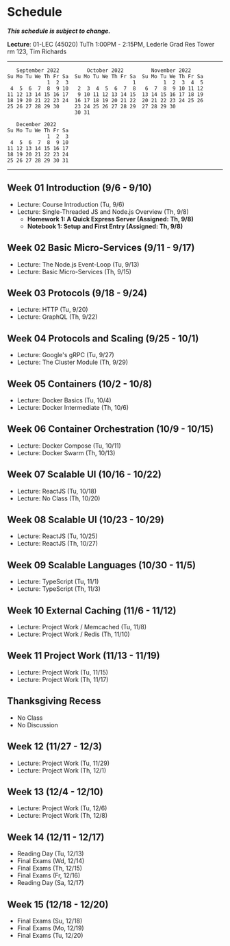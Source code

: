 # Schedule

***This schedule is subject to change.***

**Lecture**: 01-LEC (45020) TuTh 1:00PM - 2:15PM, Lederle Grad Res Tower rm 123, Tim Richards

---

```
   September 2022         October 2022         November 2022      
Su Mo Tu We Th Fr Sa  Su Mo Tu We Th Fr Sa  Su Mo Tu We Th Fr Sa  
             1  2  3                     1         1  2  3  4  5  
 4  5  6  7  8  9 10   2  3  4  5  6  7  8   6  7  8  9 10 11 12  
11 12 13 14 15 16 17   9 10 11 12 13 14 15  13 14 15 16 17 18 19  
18 19 20 21 22 23 24  16 17 18 19 20 21 22  20 21 22 23 24 25 26  
25 26 27 28 29 30     23 24 25 26 27 28 29  27 28 29 30           
                      30 31                                       

   December 2022      
Su Mo Tu We Th Fr Sa  
             1  2  3  
 4  5  6  7  8  9 10  
11 12 13 14 15 16 17  
18 19 20 21 22 23 24  
25 26 27 28 29 30 31 
```

---

## Week 01 Introduction (9/6 - 9/10)

- Lecture: Course Introduction (Tu, 9/6)
- Lecture: Single-Threaded JS and Node.js Overview (Th, 9/8)
  - **Homework 1: A Quick Express Server (Assigned: Th, 9/8)**
  - **Notebook 1: Setup and First Entry (Assigned: Th, 9/8)**

## Week 02 Basic Micro-Services (9/11 - 9/17)

- Lecture: The Node.js Event-Loop (Tu, 9/13)
- Lecture: Basic Micro-Services (Th, 9/15)

## Week 03 Protocols (9/18 - 9/24)

- Lecture: HTTP (Tu, 9/20)
- Lecture: GraphQL (Th, 9/22)
  
## Week 04 Protocols and Scaling (9/25 - 10/1)

- Lecture: Google's gRPC (Tu, 9/27)
- Lecture: The Cluster Module (Th, 9/29)
  
## Week 05 Containers (10/2 - 10/8)

- Lecture: Docker Basics (Tu, 10/4)
- Lecture: Docker Intermediate (Th, 10/6)
  
## Week 06 Container Orchestration (10/9 - 10/15)

- Lecture: Docker Compose (Tu, 10/11)
- Lecture: Docker Swarm (Th, 10/13)

## Week 07 Scalable UI (10/16 - 10/22)

- Lecture: ReactJS (Tu, 10/18)
- Lecture: No Class (Th, 10/20)
  
## Week 08 Scalable UI (10/23 - 10/29)

- Lecture: ReactJS (Tu, 10/25)
- Lecture: ReactJS (Th, 10/27)
  
## Week 09 Scalable Languages (10/30 - 11/5)

- Lecture: TypeScript (Tu, 11/1)
- Lecture: TypeScript (Th, 11/3)
  
## Week 10 External Caching (11/6 - 11/12)

- Lecture: Project Work / Memcached (Tu, 11/8)
- Lecture: Project Work / Redis (Th, 11/10)
  
## Week 11 Project Work (11/13 - 11/19)

- Lecture: Project Work (Tu, 11/15)
- Lecture: Project Work (Th, 11/17)
  
## Thanksgiving Recess

- No Class
- No Discussion

## Week 12 (11/27 - 12/3)

- Lecture: Project Work (Tu, 11/29)
- Lecture: Project Work (Th, 12/1)
  
## Week 13 (12/4 - 12/10)

- Lecture: Project Work (Tu, 12/6)
- Lecture: Project Work (Th, 12/8)

## Week 14 (12/11 - 12/17)

- Reading Day (Tu, 12/13)
- Final Exams (Wd, 12/14)
- Final Exams (Th, 12/15)
- Final Exams (Fr, 12/16)
- Reading Day (Sa, 12/17)

## Week 15 (12/18 - 12/20)

- Final Exams (Su, 12/18)
- Final Exams (Mo, 12/19)
- Final Exams (Tu, 12/20)
